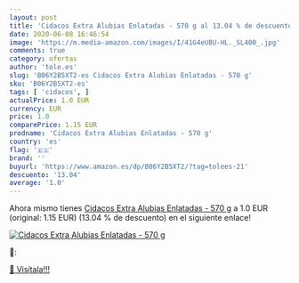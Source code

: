 ```yaml
---
layout: post
title: 'Cidacos Extra Alubias Enlatadas - 570 g al 13.04 % de descuento'
date: 2020-06-08 16:46:54
image: 'https://m.media-amazon.com/images/I/41G4eUBU-HL._SL400_.jpg'
comments: true
category: ofertas
author: 'tole.es'
slug: 'B06Y2B5XT2-es Cidacos Extra Alubias Enlatadas - 570 g'
sku: 'B06Y2B5XT2-es'
tags: [ 'cidacos', ]
actualPrice: 1.0 EUR
currency: EUR
price: 1.0
comparePrice: 1.15 EUR
prodname: 'Cidacos Extra Alubias Enlatadas - 570 g'
country: 'es'
flag: '🇪🇸'
brand: ''
buyurl: 'https://www.amazon.es/dp/B06Y2B5XT2/?tag=tolees-21'
descuento: '13.04'
average: '1.0'
---
```


Ahora mismo tienes [Cidacos Extra Alubias Enlatadas - 570 g](https://www.amazon.es/dp/B06Y2B5XT2/?tag=tolees-21) a 1.0 EUR (original: 1.15 EUR) (13.04 %  de descuento) en el siguiente enlace!

[![Cidacos Extra Alubias Enlatadas - 570 g](https://m.media-amazon.com/images/I/41G4eUBU-HL._SL400_.jpg)](https://www.amazon.es/dp/B06Y2B5XT2/?tag=tolees-21)

🔎:


[🛒 Visítala!!!](https://www.amazon.es/dp/B06Y2B5XT2/?tag=tolees-21)
